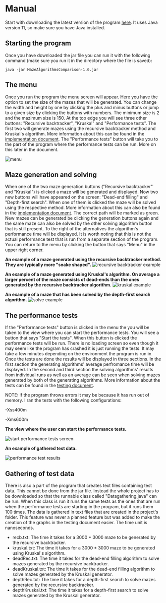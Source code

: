 # Manual

Start with downloading the latest version of the program [here](https://github.com/H4m5t3r/Comparison-of-maze-solving-algorithms/releases/tag/mazealgorithms). It uses Java version 11, so make sure you have Java installed.

## Starting the program
Once you have downloaded the jar file you can run it with the following command (make sure you run it in the directory where the file is saved):
```
java -jar MazeAlgorithmsComparison-1.0.jar
```

## The menu
Once you run the program the menu screen will appear. Here you have the option to set the size of the mazes that will be generated. You can change the width and height by one by clicking the plus and minus buttons or jump to a given size by clicking the buttons with numbers. The minimum size is 2 and the mazimum size is 150. At the top edge you will see three other buttons: "Recursive backtracker", "Kruskal" and "Performance tests". The first two will generate mazes using the recursive backtracker method and Kruskal's algorithm. More information about this can be found in the [implementation document](https://github.com/H4m5t3r/Comparison-of-maze-solving-algorithms/blob/master/Documentation/Implementation%20document.md#maze-generating-algorithms). The "Performance tests" button will take you to the part of the program where the performance tests can be run. More on this later in the document.

![menu](https://raw.githubusercontent.com/H4m5t3r/Comparison-of-maze-solving-algorithms/master/Documentation/Pictures/menu.jpg)

## Maze generation and solving
When one of the two maze generation buttons ("Recursive backtracker" and "Kruskal") is clicked a maze will be generated and displayed. Now two new buttons will have appeared on the screen: "Dead-end filling" and "Depth-first search". When one of them is clicked the maze will be solved using the respective method. More information about this can also be found in the [implementation document](https://github.com/H4m5t3r/Comparison-of-maze-solving-algorithms/blob/master/Documentation/Implementation%20document.md#maze-solving-algorithms). The correct path will be marked as green. New mazes can be generated be clicking the generation buttons again and the same maze can also be solved by the other solving algorithm button that is still present. To the right of the alternatives the algorithm's performance time will be displayed. It is worth noting that this is not the actual performance test that is run from a separate section of the program. You can return to the menu by clicking the button that says "Menu" in the upper right corner.

**An example of a maze generated using the recursive backtracker method. They are typically more "snake shaped".**
![recursive backtracker example](https://raw.githubusercontent.com/H4m5t3r/Comparison-of-maze-solving-algorithms/master/Documentation/Pictures/recb_example.jpg)

**An example of a maze generated using Kruskal's algorithm. On average a larger percent of the maze consists of dead-ends than the ones generated by the recursive backtracker algorithm.**
![kruskal example](https://raw.githubusercontent.com/H4m5t3r/Comparison-of-maze-solving-algorithms/master/Documentation/Pictures/kruskal_example.jpg)

**An example of a maze that has been solved by the depth-first search algorithm.**
![solve example](https://raw.githubusercontent.com/H4m5t3r/Comparison-of-maze-solving-algorithms/master/Documentation/Pictures/solve_example.jpg)

## The performance tests
If the "Performance tests" button is clicked in the menu the you will be taken to the view where you can start the performance tests. You will see a button that says "Start the tests". When this button is clicked the performance tests will be run. There is no loading screen so even though it may seem like the program has crashed it is just running the tests. It may take a few minutes depending on the environment the program is run in. Once the tests are done the results will be displayed in three sections. In the first section the generating algorithms' average perfromance time will be displayed. In the second and third section the solving algorithms' results from individual runs as well as an average can be seen when solving mazes generated by both of the generating algorithms. More information about the tests can be found in the [testing document](https://github.com/H4m5t3r/Comparison-of-maze-solving-algorithms/blob/master/Documentation/Testing%20document.md#performance-tests).

NOTE: If the program throws errors it may be because it has run out of memory. I ran the tests with the following configurations:

-Xss400m

-Xms600m

**The view where the user can start the performance tests.**

![start performance tests screen](https://raw.githubusercontent.com/H4m5t3r/Comparison-of-maze-solving-algorithms/master/Documentation/Pictures/start_tests_screen.jpg)

**An example of gathered test data.**

![performance test results](https://raw.githubusercontent.com/H4m5t3r/Comparison-of-maze-solving-algorithms/master/Documentation/Pictures/test_results.jpg)

## Gathering of test data
There is also a part of the program that creates text files containing test data. This cannot be done from the jar file. Instead the whole project has to be downloaded so that the runnable class called "Datagathering.java" can be run. When this class is run it runs the same tests as the ones that are run when the performance tests are starting in the program, but it runs them 100 times. The data is gathered in text files that are created in the project's folder. This feature was never a planned feature but was added to make the creation of the graphs in the testing document easier. The time unit is nanoseconds.

* recb.txt: The time it takes for a 3000 * 3000 maze to be generated by the recursive backtracker.
* kruskal.txt: The time it takes for a 3000 * 3000 maze to be generated using Kruskal's algorithm.
* deadRec.txt: The time it takes for the dead-end filling algorithm to solve mazes generated by the recursive backtracker.
* deadKruskal.txt: The time it takes for the dead-end filling algorithm to solve mazes generated by the Kruskal generator.
* depthRec.txt: The time it takes for a depth-first search to solve mazes generated by the recursive backtracker.
* depthKruskal.txt: The time it takes for a depth-first search to solve mazes generated by the Kruskal generator.